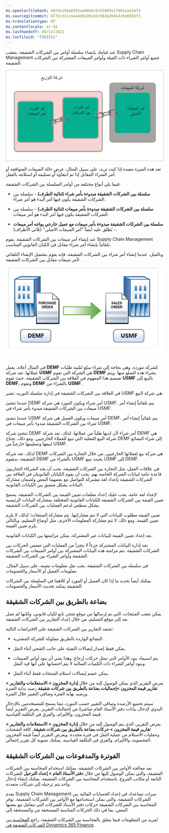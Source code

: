 ```yaml
---
ms.openlocfilehash: 4929a19aa0283aa60e6c9355805e17091aae54f4
ms.sourcegitcommit: 8773c31cceaa4d9a36c62c964a2b414c6e0656f3
ms.translationtype: HT
ms.contentlocale: ar-SA
ms.lasthandoff: 08/13/2021
ms.locfileid: "7351511"
---
```

عند قيامك بإنشاء سلسلة أوامر بين الشركات الشقيقة، يتعقب Supply Chain Management جميع أوامر الشراء ذات الصلة وأوامر المبيعات المشتركة بين الشركات الشقيقة. 

![الرسم التخطيطي لسلاسل الأمر بين الشركات الشقيقة.](../media/chain-1.png)

تعد هذه الميزة مفيدة إذا كنت تريد، على سبيل المثال، عرض حالة المبيعات المتوافقة أو أمر الشراء المقابل إذا تم انتقاؤه أو تسليمه أو استلامه بالفعل.
 
فيما يلي أنواع مختلفة من أوامر السلسلة بين الشركات الشقيقة:

-   **سلسلة بين الشركات الشقيقة مبدوءة بأمر شراء (ثنائية الطرف)** - سلسلة بين الشركات الشقيقة يكون فيها أمر البدء هو أمر شراء.

-   **سلسلة بين الشركات الشقيقة مبدوءة بأمر مبيعات (ثنائية الطرف)** - سلسلة بين الشركات الشقيقة يكون فيها أمر البدء هو أمر مبيعات.

-   **سلسلة بين الشركات الشقيقة مبدوءة بأمر مبيعات مع عميل خارجي يواجه أمر مبيعات** - يُطلق عليه أيضاً "أمر المبيعات الأصلي" (ثلاثي الأطراف).

عند إنشاء أمر مبيعات بين الشركات الشقيقة، يقوم Supply Chain Management تلقائياً بإنشاء أمر شراء مقابل في الكيان القانوني المناسب.

وبالمثل، عندما إنشاء أمر شراء بين الشركات الشقيقة، فإنه يقوم بتشغيل الإنشاء التلقائي لأمر مبيعات مقابل بين الشركات الشقيقة.

![رسم تخطيطي لأمر شراء يقوم بالإنشاء التلقائي لأمر مبيعات مقابل بين الشركات الشقيقة.](../media/purchase-order-initiated.png)

في المثال أعلاه، يعمل **DEMF‎** كشركه موردة. وهي بحاجة إلى شراء سلع لتلبية طلبات عملائها. تعد شركة **USMF** هي الشركة التي تقوم **DEMF** بشراء هذه السلع منها. ويتم تصميم هذا المفهوم في العلاقة بين الشركات الشقيقة، حيث تقوم **USMF‎** بالبيع إلى **DEMF‎**، وتقوم **DEMF‎** بالشراء من **USMF‎**.

في العلاقة بين الشركات الشقيقة في إدارة سلسلة التوريد، تعتبر USMF هي شركة البيع.

عندما تنشئ DEMF أمر شراء ويكون المورد هي شركة USMF، يتم تلقائياً إنشاء أمر مبيعات بين الشركات الشقيقة مبدوء بأمر شراء في USMF.

عندما تنشئ USMF أمر مبيعات ويكون العميل هي شركة DEMF، يتم تلقائياً إنشاء أمر شراء بين الشركات الشقيقة مبدوء بأمر مبيعات في USMF.

تنشئ شركة DEMF أمر شراء لأن لديها طلباً من عملائها. لذلك، تعد شركة DEMF هي شركة البيع الفعلية التي تبيع للعملاء الخارجيين. ومع ذلك، تحتاج DEMF إلى شراء البضائع لبيعها وتسليمها خارجياً من USMF.

لذلك، تعد شركة DEMF هي شركة بيع لعملائها الخارجيين. من خلال التجارة بين الشركات الشقيقة، ستقوم DEMF بالشراء من USMF بحيث تبيع USMF إلى DEMF.

في علاقات العمل، مثل التجارة بين الشركات الشقيقة، يجب أن يجد الشركاء التجاريون قاعدة عامة لبيانات الشركة الخاصة بهم. يجب أن يقوم الكيانان القانونيان في العلاقة بين الشركات الشقيقة بإعداد لغة مشتركة للتواصل مع بعضهما البعض ولضمان مشاركة البيانات بشكل متسق بين الكيانات القانونية.

لإعداد لغة عامة، يجب عليك إعداد معلمات تعيين القيمة بين الشركات الشقيقة.
يسمح تعيين القيمة بين الشركات الشقيقة للكيانات القانونية المختلفة بمشاركة البيانات الرئيسية بشكل منطقي لدعم العمليات بين الشركات الشقيقة.

تعيين القيمة مطلوب للبيانات التي لا تتم مشاركتها. تتم مشاركة المنتجات؛ لذلك، لا يلزم تعيين القيمة. ومع ذلك، لا تتم مشاركة المعلومات الأخرى، مثل أوضاع التسليم، وبالتالي يلزم تعيين القيمة.

بعد إعداد تعيين القيمة للبيانات غير المشتركة، يمكن مزامنتها بين الكيانات القانونية.

تعد إدارة البيانات المشتركة جزءاً لا يتجزأ من العمليات التي تتضمن الحركات بين الشركات الشقيقة. تتم مزامنة هذه البيانات المشتركة بين أوامر المبيعات بين الشركات الشقيقة وأوامر الشراء بين الشركات الشقيقة.

في سلسلة بين الشركات الشقيقة، يجب نقل معلومات معينة، على سبيل المثال، معلومات العميل أو الأسعار والخصومات.

يمكنك أيضاً تحديد ما إذا كان العميل أو المورد أو كلاهما في السلسلة بين الشركات الشقيقة يمكنه تحديث الأسعار والخصومات.

## <a name="intercompany-goods-in-transit"></a>بضاعة بالطريق بين الشركات الشقيقة

يمكن تعقب المنتجات، التي تم إرسالها من موقع شحن تابع لكيان قانوني، ولكنها لم تصل بعد إلى موقع التسليم، من خلال إعداد التقارير بين الشركات الشقيقة.

تعتمد التقارير بين الشركات الشقيقة على الافتراضات التالية:

-   البضائع الواردة بالطريق مملوكة للشركة المشترية.

-   يمكن فقط إصدار إيصالات التعبئة على جانب الشحن أثناء النقل.

-   يتم استبعاد بنود الأوامر التي تمثل حركات إرجاع. وهذا يعني أن بنود أوامر المبيعات وبنود أوامر الشراء ذات الكميات السالبة لا يتم احتسابها على أنها قيد النقل.

-   يمكن خصم إيصالات استلام المنتجات فقط أثناء النقل.

يعرض التقرير الذي يمكن الوصول إليه من خلال **إدارة المخزون > الاستعلامات والتقارير > تقارير قيمة المخزون >إجماليات بضاعة بالطريق بين شركات شقيقة** رصيد بداية الفترة ورصيد نهاية الفترة وصافي التغيير خلال الفترة.

سيتم تجميع الأرصدة وصافي التغيير حسب المورد، مما يسمح للمستخدمين بالإدخال اليدوي لإدخال بيانات دفتر الأستاذ العام مباشرةً من إجماليات التقرير. يعرض التقرير أيضاً قيمة المخزون، والالتزام، والفرق في التكلفة القياسية.

يعرض التقرير، الذي يتم الوصول إليه من خلال **إدارة المخزون > الاستعلامات والتقارير > تقارير قيمة المخزون > حركات بضاعة بالطريق بين شركات شقيقة**، كافة الشحنات وعمليات الاستلام من عملية النقل في فترة محددة. ويعرض التقرير أيضاً قيمة المخزون المحسوبة، والالتزام، والفرق في التكلفة القياسية. يمكنك تسوية كل تقرير إجمالي.

<a name="intercompany-billing-and-payments"></a>الفوترة والمدفوعات بين الشركات الشقيقة
---------------------------------

بعد معالجة الأوامر بين الشركات الشقيقة، يمكنك استخدام المحاسبة بين الشركات الشقيقة، والتي يمكن الوصول إليها من خلال **دفتر الأستاذ العام > إعداد الترحيل** للشركات التابعة أو مكاتب الفروع. باستخدام المحاسبة بين الشركات الشقيقة، يمكنك إنشاء إدخال واحد يتم ترحيله إلى شركات متعددة.

يقدم Supply Chain Management ميزات تساعدك في إعداد الحسابات المالية بين الشركات الشقيقة، والتي يمكن استخدامها مع الأوامر بين الشركات الشقيقة.
توفر المحاسبة بين الشركات الشقيقة حركات دفتر الأستاذ للشركات التي تتعامل مع بعضها البعض، بما في ذلك الحركات المناسبة المستحقة من والمستحقة إلى.

لمزيد من المعلومات فيما يتعلق بالمحاسبة بين الشركات الشقيقة، راجع [المحاسبة بين الشركات الشقيقة في Dynamics 365 Finance](/learn/modules/intercompany-accounting-dyn365-finance/?azure-portal=true). 
